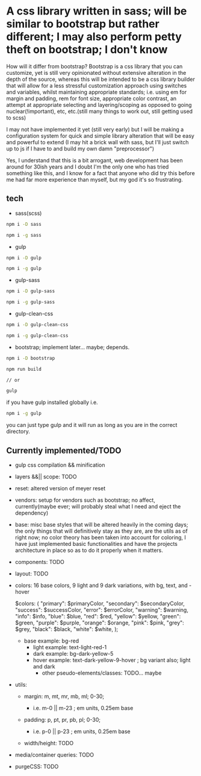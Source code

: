 # A css library written in sass; will be similar to bootstrap but rather different; I may also perform petty theft on bootstrap; I don't know

How will it differ from bootstrap? Bootstrap is a css library that you can customize, yet is still very opinionated without extensive alteration in the depth of the source, whereas this will be intended to be a css library builder that will allow for a less stressful customization approach using switches and variables, whilst maintaining appropriate standards; i.e. using em for margin and padding, rem for font size, appropriate color contrast, an attempt at appropriate selecting and layering/scoping as opposed to going nuclear(!important), etc, etc.(still many things to work out, still getting used to scss)

I may not have implemented it yet (still very early) but I will be making a configuration system for quick and simple library alteration that will be easy and powerful to extend (I may hit a brick wall with sass, but I'll just switch up to js if I have to and build my own damn "preprocessor")

Yes, I understand that this is a bit arrogant, web development has been around for 30ish years and I doubt I'm the only one who has tried something like this, and I know for a fact that anyone who did try this before me had far more experience than myself, but my god it's so frustrating.

## tech

- sass(scss)
  
```bash
npm i -D sass
```

```bash
npm i -g sass
```

- gulp
  
```bash
npm i -D gulp
```

```bash
npm i -g gulp
```

- gulp-sass
  
```bash
npm i -D gulp-sass
```

```bash
npm i -g gulp-sass
```

- gulp-clean-css

```bash
npm i -D gulp-clean-css
```

```bash
npm i -g gulp-clean-css
```

- bootstrap; implement later... maybe; depends.
  
```bash
npm i -D bootstrap
```

```bash
npm run build

// or

gulp
```

if you have gulp installed globally i.e.

```bash
npm i -g gulp
```

you can just type gulp and it will run as long as you are in the correct directory.

## Currently implemented/TODO

- gulp css compilation && minification

- layers &&|| scope: TODO

- reset: altered version of meyer reset

- vendors: setup for vendors such as bootstrap; no affect, currently(maybe ever; will probably steal what I need and eject the dependency)

- base: misc base styles that will be altered heavily in the coming days; the only things that will definitively stay as they are, are the utils as of right now; no color theory has been taken into account for coloring, I have just implemented basic functionalities and have the projects architecture in place so as to do it properly when it matters.

- components: TODO

- layout: TODO

- colors: 16 base colors, 9 light and 9 dark variations, with bg, text, and -hover
  
  $colors: (
  "primary": $primaryColor,
  "secondary": $secondaryColor,
  "success": $successColor,
  "error": $errorColor,
  "warning": $warning,
  "info": $info,
  "blue": $blue,
  "red": $red,
  "yellow": $yellow,
  "green": $green,
  "purple": $purple,
  "orange": $orange,
  "pink": $pink,
  "grey": $grey,
  "black": $black,
  "white": $white,
);

  - base example: bg-red
    - light example: text-light-red-1
    - dark example: bg-dark-yellow-5
    - hover example: text-dark-yellow-9-hover ; bg variant also; light and dark
      - other pseudo-elements/classes: TODO... maybe

- utils:
  - margin: m, mt, mr, mb, ml; 0-30;
    - i.e. m-0 || m-23 ; em units, 0.25em base

  - padding: p, pt, pr, pb, pl; 0-30;
    - i.e. p-0 || p-23 ; em units, 0.25em base

  - width/height: TODO

- media/container queries: TODO

- purgeCSS: TODO
  
